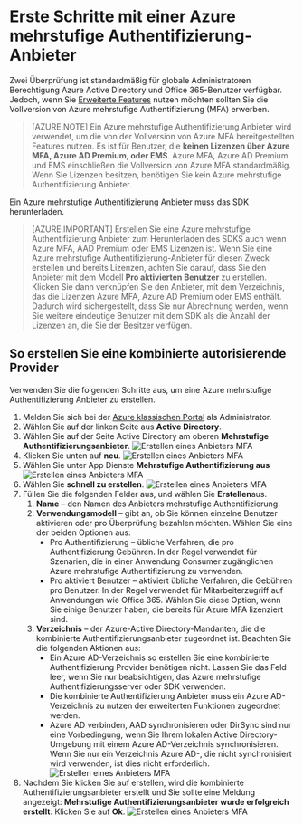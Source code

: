 <properties
    pageTitle="Erste Schritte Azure mehrstufige Authentifizierung Anbieter | Microsoft Azure"
    description="Informationen Sie zum Erstellen eines Azure-Dienstanbieters mehrstufige Authentifizierung."
    services="multi-factor-authentication"
    documentationCenter=""
    authors="kgremban"
    manager="femila"
    editor="yossib"/>

<tags
    ms.service="multi-factor-authentication"
    ms.workload="identity"
    ms.tgt_pltfrm="na"
    ms.devlang="na"
    ms.topic="get-started-article"
    ms.date="10/14/2016"
    ms.author="kgremban"/>



# <a name="getting-started-with-an-azure-multi-factor-auth-provider"></a>Erste Schritte mit einer Azure mehrstufige Authentifizierung-Anbieter
Zwei Überprüfung ist standardmäßig für globale Administratoren Berechtigung Azure Active Directory und Office 365-Benutzer verfügbar. Jedoch, wenn Sie [Erweiterte Features](multi-factor-authentication-whats-next.md) nutzen möchten sollten Sie die Vollversion von Azure mehrstufige Authentifizierung (MFA) erwerben.

> [AZURE.NOTE]  Ein Azure mehrstufige Authentifizierung Anbieter wird verwendet, um die von der Vollversion von Azure MFA bereitgestellten Features nutzen. Es ist für Benutzer, die **keinen Lizenzen über Azure MFA, Azure AD Premium, oder EMS**.  Azure MFA, Azure AD Premium und EMS einschließen die Vollversion von Azure MFA standardmäßig.  Wenn Sie Lizenzen besitzen, benötigen Sie kein Azure mehrstufige Authentifizierung Anbieter.

Ein Azure mehrstufige Authentifizierung Anbieter muss das SDK herunterladen.

> [AZURE.IMPORTANT]  Erstellen Sie eine Azure mehrstufige Authentifizierung Anbieter zum Herunterladen des SDKS auch wenn Azure MFA, AAD Premium oder EMS Lizenzen ist.  Wenn Sie eine Azure mehrstufige Authentifizierung-Anbieter für diesen Zweck erstellen und bereits Lizenzen, achten Sie darauf, dass Sie den Anbieter mit dem Modell **Pro aktivierten Benutzer** zu erstellen. Klicken Sie dann verknüpfen Sie den Anbieter, mit dem Verzeichnis, das die Lizenzen Azure MFA, Azure AD Premium oder EMS enthält.  Dadurch wird sichergestellt, dass Sie nur Abrechnung werden, wenn Sie weitere eindeutige Benutzer mit dem SDK als die Anzahl der Lizenzen an, die Sie der Besitzer verfügen.


## <a name="to-create-a-multi-factor-auth-provider"></a>So erstellen Sie eine kombinierte autorisierende Provider

Verwenden Sie die folgenden Schritte aus, um eine Azure mehrstufige Authentifizierung Anbieter zu erstellen.

1. Melden Sie sich bei der [Azure klassischen Portal](https://manage.windowsazure.com) als Administrator.
2. Wählen Sie auf der linken Seite aus **Active Directory**.
3. Wählen Sie auf der Seite Active Directory am oberen **Mehrstufige Authentifizierungsanbieter**.
![Erstellen eines Anbieters MFA](./media/multi-factor-authentication-get-started-auth-provider/authprovider1.png)
4. Klicken Sie unten auf **neu**.
![Erstellen eines Anbieters MFA](./media/multi-factor-authentication-get-started-auth-provider/authprovider2.png)
5. Wählen Sie unter App Dienste **Mehrstufige Authentifizierung aus**
![Erstellen eines Anbieters MFA](./media/multi-factor-authentication-get-started-auth-provider/authprovider3.png)
6. Wählen Sie **schnell zu erstellen**.
![Erstellen eines Anbieters MFA](./media/multi-factor-authentication-get-started-auth-provider/authprovider4.png)
5. Füllen Sie die folgenden Felder aus, und wählen Sie **Erstellen**aus.
    1. **Name** – den Namen des Anbieters mehrstufige Authentifizierung.
    2. **Verwendungsmodell** – gibt an, ob Sie können einzelne Benutzer aktivieren oder pro Überprüfung bezahlen möchten. Wählen Sie eine der beiden Optionen aus:
        - Pro Authentifizierung – übliche Verfahren, die pro Authentifizierung Gebühren. In der Regel verwendet für Szenarien, die in einer Anwendung Consumer zugänglichen Azure mehrstufige Authentifizierung zu verwenden.
        - Pro aktiviert Benutzer – aktiviert übliche Verfahren, die Gebühren pro Benutzer. In der Regel verwendet für Mitarbeiterzugriff auf Anwendungen wie Office 365. Wählen Sie diese Option, wenn Sie einige Benutzer haben, die bereits für Azure MFA lizenziert sind.
    2. **Verzeichnis** – der Azure-Active Directory-Mandanten, die die kombinierte Authentifizierungsanbieter zugeordnet ist. Beachten Sie die folgenden Aktionen aus:
        - Ein Azure AD-Verzeichnis so erstellen Sie eine kombinierte Authentifizierung Provider benötigen nicht. Lassen Sie das Feld leer, wenn Sie nur beabsichtigen, das Azure mehrstufige Authentifizierungsserver oder SDK verwenden.
        - Die kombinierte Authentifizierung Anbieter muss ein Azure AD-Verzeichnis zu nutzen der erweiterten Funktionen zugeordnet werden.
        - Azure AD verbinden, AAD synchronisieren oder DirSync sind nur eine Vorbedingung, wenn Sie Ihrem lokalen Active Directory-Umgebung mit einem Azure AD-Verzeichnis synchronisieren.  Wenn Sie nur ein Verzeichnis Azure AD-, die nicht synchronisiert wird verwenden, ist dies nicht erforderlich.
![Erstellen eines Anbieters MFA](./media/multi-factor-authentication-get-started-auth-provider/authprovider5.png)
5. Nachdem Sie klicken Sie auf erstellen, wird die kombinierte Authentifizierungsanbieter erstellt und Sie sollte eine Meldung angezeigt: **Mehrstufige Authentifizierungsanbieter wurde erfolgreich erstellt**. Klicken Sie auf **Ok**.
![Erstellen eines Anbieters MFA](./media/multi-factor-authentication-get-started-auth-provider/authprovider6.png)

